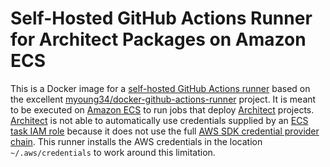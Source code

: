 # Self-Hosted GitHub Actions Runner for Architect Packages on Amazon ECS

This is a Docker image for a [self-hosted GitHub Actions runner] based on the
excellent [myoung34/docker-github-actions-runner] project. It is meant to be
executed on [Amazon ECS] to run jobs that deploy [Architect] projects.
[Architect] is not able to automatically use credentials supplied by an
[ECS task IAM role] because it does not use the full
[AWS SDK credential provider chain]. This runner installs the AWS credentials
in the location `~/.aws/credentials` to work around this limitation.

[self-hosted GitHub Actions runner]: https://docs.github.com/en/actions/hosting-your-own-runners/about-self-hosted-runners
[myoung34/docker-github-actions-runner]: https://github.com/myoung34/docker-github-actions-runner
[Amazon ECS]: https://aws.amazon.com/ecs
[Architect]: https://arc.codes/
[ECS task IAM role]: https://docs.aws.amazon.com/AmazonECS/latest/userguide/task-iam-roles.html
[AWS SDK credential provider chain]: https://docs.aws.amazon.com/sdk-for-javascript/v2/developer-guide/setting-credentials-node.html

